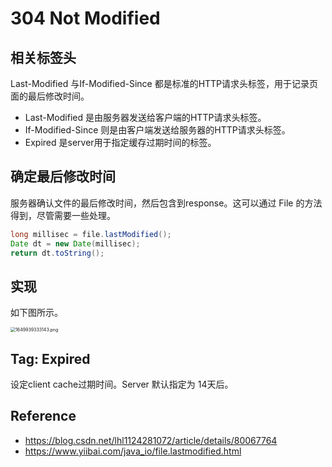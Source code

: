 # 304 Not Modified

## 相关标签头

Last-Modified 与If-Modified-Since 都是标准的HTTP请求头标签，用于记录页面的最后修改时间。

- Last-Modified 是由服务器发送给客户端的HTTP请求头标签。
- If-Modified-Since 则是由客户端发送给服务器的HTTP请求头标签。
- Expired 是server用于指定缓存过期时间的标签。

## 确定最后修改时间

服务器确认文件的最后修改时间，然后包含到response。这可以通过 File 的方法得到，尽管需要一些处理。

```java
long millisec = file.lastModified();
Date dt = new Date(millisec);
return dt.toString();
```

## 实现

如下图所示。

<img src="https://pic.hanjiaming.com.cn/2022/04/14/e160a548909a2.png" alt="1649939333143.png" style="zoom:50%;" />

## Tag: Expired

设定client cache过期时间。Server 默认指定为 14天后。

## Reference

- https://blog.csdn.net/lhl1124281072/article/details/80067764
- https://www.yiibai.com/java_io/file.lastmodified.html